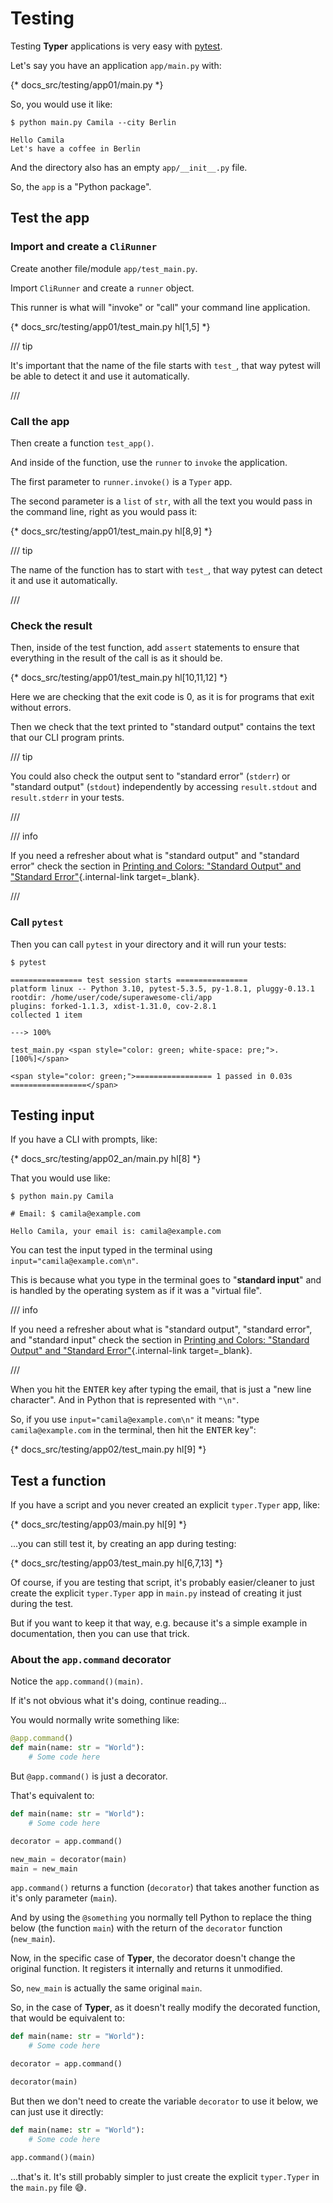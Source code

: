 # Testing

Testing **Typer** applications is very easy with <a href="https://docs.pytest.org/en/latest/" class="external-link" target="_blank">pytest</a>.

Let's say you have an application `app/main.py` with:

{* docs_src/testing/app01/main.py *}

So, you would use it like:

<div class="termy">

```console
$ python main.py Camila --city Berlin

Hello Camila
Let's have a coffee in Berlin
```

</div>

And the directory also has an empty `app/__init__.py` file.

So, the `app` is a "Python package".

## Test the app

### Import and create a `CliRunner`

Create another file/module `app/test_main.py`.

Import `CliRunner` and create a `runner` object.

This runner is what will "invoke" or "call" your command line application.

{* docs_src/testing/app01/test_main.py hl[1,5] *}

/// tip

It's important that the name of the file starts with `test_`, that way pytest will be able to detect it and use it automatically.

///

### Call the app

Then create a function `test_app()`.

And inside of the function, use the `runner` to `invoke` the application.

The first parameter to `runner.invoke()` is a `Typer` app.

The second parameter is a `list` of `str`, with all the text you would pass in the command line, right as you would pass it:

{* docs_src/testing/app01/test_main.py hl[8,9] *}

/// tip

The name of the function has to start with `test_`, that way pytest can detect it and use it automatically.

///

### Check the result

Then, inside of the test function, add `assert` statements to ensure that everything in the result of the call is as it should be.

{* docs_src/testing/app01/test_main.py hl[10,11,12] *}

Here we are checking that the exit code is 0, as it is for programs that exit without errors.

Then we check that the text printed to "standard output" contains the text that our CLI program prints.

/// tip

You could also check the output sent to "standard error" (`stderr`) or "standard output" (`stdout`) independently by accessing `result.stdout` and `result.stderr` in your tests.

///

/// info

If you need a refresher about what is "standard output" and "standard error" check the section in [Printing and Colors: "Standard Output" and "Standard Error"](printing.md#standard-output-and-standard-error){.internal-link target=_blank}.

///

### Call `pytest`

Then you can call `pytest` in your directory and it will run your tests:

<div class="termy">

```console
$ pytest

================ test session starts ================
platform linux -- Python 3.10, pytest-5.3.5, py-1.8.1, pluggy-0.13.1
rootdir: /home/user/code/superawesome-cli/app
plugins: forked-1.1.3, xdist-1.31.0, cov-2.8.1
collected 1 item

---> 100%

test_main.py <span style="color: green; white-space: pre;">.                                 [100%]</span>

<span style="color: green;">================= 1 passed in 0.03s =================</span>
```

</div>

## Testing input

If you have a CLI with prompts, like:

{* docs_src/testing/app02_an/main.py hl[8] *}

That you would use like:

<div class="termy">

```console
$ python main.py Camila

# Email: $ camila@example.com

Hello Camila, your email is: camila@example.com
```

</div>

You can test the input typed in the terminal using `input="camila@example.com\n"`.

This is because what you type in the terminal goes to "**standard input**" and is handled by the operating system as if it was a "virtual file".

/// info

If you need a refresher about what is "standard output", "standard error", and "standard input" check the section in [Printing and Colors: "Standard Output" and "Standard Error"](printing.md#standard-output-and-standard-error){.internal-link target=_blank}.

///

When you hit the <kbd>ENTER</kbd> key after typing the email, that is just a "new line character". And in Python that is represented with `"\n"`.

So, if you use `input="camila@example.com\n"` it means: "type `camila@example.com` in the terminal, then hit the <kbd>ENTER</kbd> key":

{* docs_src/testing/app02/test_main.py hl[9] *}

## Test a function

If you have a script and you never created an explicit `typer.Typer` app, like:

{* docs_src/testing/app03/main.py hl[9] *}

...you can still test it, by creating an app during testing:

{* docs_src/testing/app03/test_main.py hl[6,7,13] *}

Of course, if you are testing that script, it's probably easier/cleaner to just create the explicit `typer.Typer` app in `main.py` instead of creating it just during the test.

But if you want to keep it that way, e.g. because it's a simple example in documentation, then you can use that trick.

### About the `app.command` decorator

Notice the `app.command()(main)`.

If it's not obvious what it's doing, continue reading...

You would normally write something like:

```Python
@app.command()
def main(name: str = "World"):
    # Some code here
```

But `@app.command()` is just a decorator.

That's equivalent to:

```Python
def main(name: str = "World"):
    # Some code here

decorator = app.command()

new_main = decorator(main)
main = new_main
```

`app.command()` returns a function (`decorator`) that takes another function as it's only parameter (`main`).

And by using the `@something` you normally tell Python to replace the thing below (the function `main`) with the return of the `decorator` function (`new_main`).

Now, in the specific case of **Typer**, the decorator doesn't change the original function. It registers it internally and returns it unmodified.

So, `new_main` is actually the same original `main`.

So, in the case of **Typer**, as it doesn't really modify the decorated function, that would be equivalent to:

```Python
def main(name: str = "World"):
    # Some code here

decorator = app.command()

decorator(main)
```

But then we don't need to create the variable `decorator` to use it below, we can just use it directly:

```Python
def main(name: str = "World"):
    # Some code here

app.command()(main)
```

...that's it. It's still probably simpler to just create the explicit `typer.Typer` in the `main.py` file 😅.
